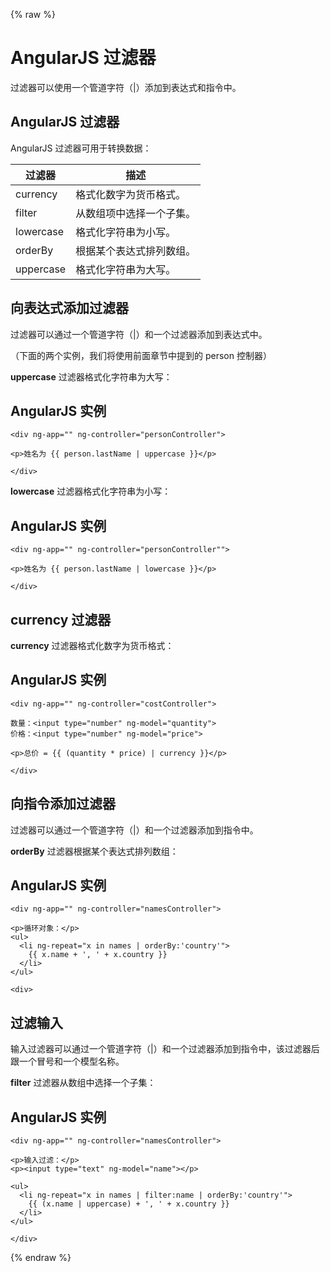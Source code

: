{% raw %}
# AngularJS 过滤器



过滤器可以使用一个管道字符（|）添加到表达式和指令中。



## AngularJS 过滤器

AngularJS 过滤器可用于转换数据：

| 过滤器 | 描述 |
| --- | --- |
| currency | 格式化数字为货币格式。 |
| filter | 从数组项中选择一个子集。 |
| lowercase | 格式化字符串为小写。 |
| orderBy | 根据某个表达式排列数组。 |
| uppercase | 格式化字符串为大写。 |



## 向表达式添加过滤器

过滤器可以通过一个管道字符（|）和一个过滤器添加到表达式中。

（下面的两个实例，我们将使用前面章节中提到的 person 控制器）

**uppercase** 过滤器格式化字符串为大写：

## AngularJS 实例

```
<div ng-app="" ng-controller="personController">  

<p>姓名为 {{ person.lastName | uppercase }}</p>  

</div>
```



**lowercase** 过滤器格式化字符串为小写：

## AngularJS 实例

```
<div ng-app="" ng-controller="personController"">  

<p>姓名为 {{ person.lastName | lowercase }}</p>  

</div>
```





## currency 过滤器

**currency** 过滤器格式化数字为货币格式：

## AngularJS 实例

```
<div ng-app="" ng-controller="costController">  

数量：<input type="number" ng-model="quantity">  
价格：<input type="number" ng-model="price">  

<p>总价 = {{ (quantity * price) | currency }}</p>  

</div>
```





## 向指令添加过滤器

过滤器可以通过一个管道字符（|）和一个过滤器添加到指令中。

**orderBy** 过滤器根据某个表达式排列数组：

## AngularJS 实例

```
<div ng-app="" ng-controller="namesController">  

<p>循环对象：</p>  
<ul>  
  <li ng-repeat="x in names | orderBy:'country'">  
    {{ x.name + ', ' + x.country }}  
  </li>  
</ul>  

<div>
```





## 过滤输入

输入过滤器可以通过一个管道字符（|）和一个过滤器添加到指令中，该过滤器后跟一个冒号和一个模型名称。

**filter** 过滤器从数组中选择一个子集：

## AngularJS 实例

```
<div ng-app="" ng-controller="namesController">  

<p>输入过滤：</p>  
<p><input type="text" ng-model="name"></p>  

<ul>  
  <li ng-repeat="x in names | filter:name | orderBy:'country'">  
    {{ (x.name | uppercase) + ', ' + x.country }}  
  </li>  
</ul>  

</div>
```




{% endraw %}
